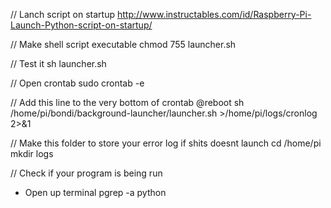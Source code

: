 // Lanch script on startup
http://www.instructables.com/id/Raspberry-Pi-Launch-Python-script-on-startup/

// Make shell script executable
chmod 755 launcher.sh

// Test it
sh launcher.sh

// Open crontab
sudo crontab -e

// Add this line to the very bottom of crontab
@reboot sh /home/pi/bondi/background-launcher/launcher.sh >/home/pi/logs/cronlog 2>&1

// Make this folder to store your error log if shits doesnt launch
cd /home/pi
mkdir logs

// Check if your program is being run
- Open up terminal
pgrep -a python
